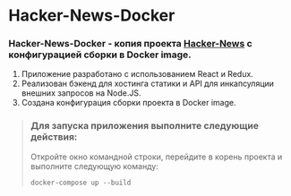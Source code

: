# <a href="https://github.com/SeniorIgor/Hacker-News#-hacker-news"></a> Hacker-News-Docker
### Hacker-News-Docker - копия проекта <a href="https://github.com/SeniorIgor/Hacker-News#-hacker-news">Hacker-News</a> с конфигурацией сборки в Docker image.

1. Приложение разработано с использованием React и Redux. 
2. Реализован бэкенд для хостинга статики и API для инкапсуляции внешних запросов на Node.JS. 
3. Создана конфигурация сборки проекта в Docker image.
  
> ### Для запуска приложения выполните следующие действия:
> Откройте окно командной строки, перейдите в корень проекта и выполните следующую команду:
> 
> ```
> docker-compose up --build
> ```  
> 
